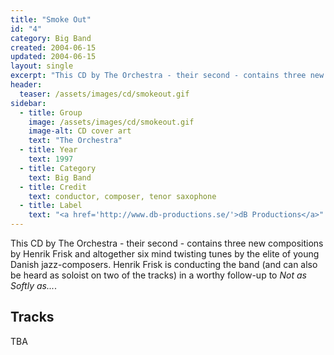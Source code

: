 ```yaml
---
title: "Smoke Out"
id: "4"
category: Big Band
created: 2004-06-15
updated: 2004-06-15
layout: single
excerpt: "This CD by The Orchestra - their second - contains three new compositions by Henrik Frisk and altogether six mind twisting tunes by the elite of young Danish jazz-composers. Henrik Frisk is conducting the band (and can also be heard as soloist on two of the tracks) in a worthy follow-up to <cite>Not as Softly as...</cite>."
header: 
  teaser: /assets/images/cd/smokeout.gif
sidebar:
  - title: Group
    image: /assets/images/cd/smokeout.gif
    image-alt: CD cover art
    text: "The Orchestra"
  - title: Year
    text: 1997
  - title: Category
    text: Big Band
  - title: Credit
    text: conductor, composer, tenor saxophone
  - title: Label
    text: "<a href='http://www.db-productions.se/'>dB Productions</a>"
---
```


This CD by The Orchestra - their second - contains three new compositions by Henrik Frisk and altogether six mind twisting tunes by the elite of young Danish jazz-composers. Henrik Frisk is conducting the band (and can also be heard as soloist on two of the tracks) in a worthy follow-up to <cite>Not as Softly as...</cite>.
<h2>Tracks</h2>
TBA
